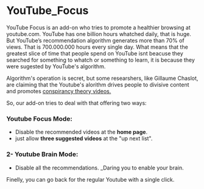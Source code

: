 # YouTube_Focus
YouTube Focus is an add-on who tries to promote a healthier browsing at youtube.com. YouTube has one billion hours whatched daily, that is huge. But YouTube’s recommendation algorithm generates more than 70% of views. That is 700.000.000 hours every single day. What means that the greatest slice of time that people spend on YouTube isnt beacuse they searched for something to whatch or something to learn, it is because they were sugested by YouTube's algorithm.

Algorithm's operation is secret, but some researshers, like Gillaume Chaslot, are claiming that the Youtube's alorithm drives people to divisive content and promotes [conspirancy theory videos.](https://www.theguardian.com/technology/2018/feb/02/how-youtubes-algorithm-distorts-truth)

So, our add-on tries to deal with that offering two ways:

### **Youtube Focus Mode**:
+ Disable the recommended videos at the **home page**.
+ just allow **three suggested videos** at the "up next list".

### 2- Youtube Brain Mode:
+ Disable all the recommendations. _Daring you to enable your brain.

Finelly, you can go back for the regular Youtube with a single click.
